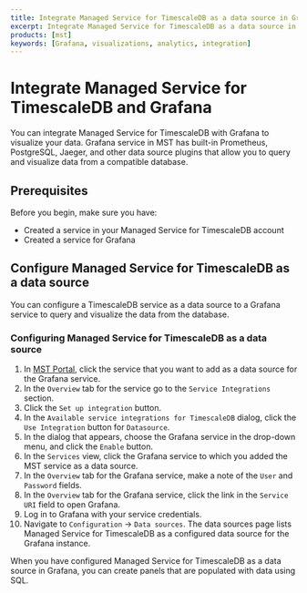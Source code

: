 ```yaml
---
title: Integrate Managed Service for TimescaleDB as a data source in Grafana
excerpt: Integrate Managed Service for TimescaleDB as a data source in Grafana to visualize your data
products: [mst]
keywords: [Grafana, visualizations, analytics, integration]
---
```


# Integrate Managed Service for TimescaleDB and Grafana

You can integrate Managed Service for TimescaleDB with Grafana to visualize your
data. Grafana service in MST has built-in Prometheus, PostgreSQL, Jaeger, and
other data source plugins that allow you to query and visualize data from a
compatible database.

## Prerequisites

Before you begin, make sure you have:

*   Created a service in your Managed Service for TimescaleDB account
*   Created a service for Grafana

## Configure Managed Service for TimescaleDB as a data source

You can configure a TimescaleDB service as a data source to a Grafana service
to query and visualize the data from the database.

<Procedure>

### Configuring Managed Service for TimescaleDB as a data source

1.  In [MST Portal][mst-login], click the
    service that you want to add as a data source for the Grafana service.
1.  In the `Overview` tab for the service go to the `Service Integrations`
    section.
1.  Click the `Set up integration` button.
1.  In the `Available service integrations for TimescaleDB` dialog, click
    the `Use Integration` button for `Datasource`.
1.  In the dialog that appears, choose the Grafana service in the drop-down menu,
    and click the `Enable` button.
1.  In the `Services` view, click the Grafana service to which you added the MST
    service as a data source.
1.  In the `Overview` tab for the Grafana service, make a note of the `User` and
    `Password` fields.
1.  In the `Overview` tab for the Grafana service, click the link in the
   `Service URI` field to open Grafana.
1.  Log in to Grafana with your service credentials.
1.  Navigate to `Configuration` → `Data sources`. The data sources page lists
    Managed Service for TimescaleDB as a configured data source for the Grafana instance.

</Procedure>

When you have configured Managed Service for TimescaleDB as a data source in
Grafana, you can create panels that are populated with data using SQL.

[mst-login]:https://portal.managed.timescale.com/login